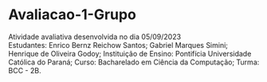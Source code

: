 # Avaliacao-1-Grupo
Atividade avaliativa desenvolvida no dia 05/09/2023 </br>
Estudantes:
Enrico Bernz Reichow Santos;
Gabriel Marques Simini;
Henrique de Oliveira Godoy;
Instituição de Ensino: Pontifícia Universidade Católica do Paraná;
Curso: Bacharelado em Ciência da Computação;
Turma: BCC - 2B.
